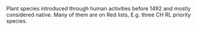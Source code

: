Plant species introduced through human activities before 1492 and mostly considered native. Many of them are on Red lists, E.g. three CH RL priority species.